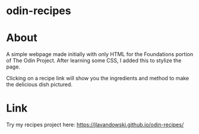 # odin-recipes
# About
A simple webpage made initially with only HTML for the Foundations portion of The Odin Project. After learning some CSS, I added this to stylize the page.

Clicking on a recipe link will show you the ingredients and method to make the delicious dish pictured. 
# Link
Try my recipes project here: https://jlavandowski.github.io/odin-recipes/